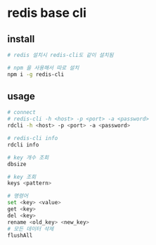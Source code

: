 # redis base cli

## install

```sh
# redis 설치시 redis-cli도 같이 설치됨

# npm 을 사용해서 따로 설치
npm i -g redis-cli
```

## usage

```sh
# connect
# redis-cli -h <host> -p <port> -a <password>
rdcli -h <host> -p <port> -a <password>

# redis-cli info
rdcli info

# key 개수 조회
dbsize

# key 조회
keys <pattern>

# 명령어
set <key> <value>
get <key>
del <key>
rename <old_key> <new_key>
# 모든 데이터 삭제
flushAll
```
